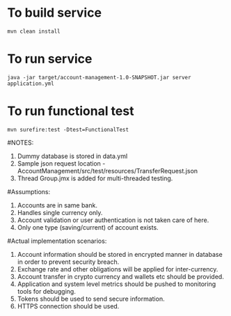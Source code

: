 # To build service

    mvn clean install
    
# To run service

    java -jar target/account-management-1.0-SNAPSHOT.jar server application.yml

# To run functional test

    mvn surefire:test -Dtest=FunctionalTest    
     
#NOTES:
1. Dummy database is stored in data.yml
2. Sample json request location - AccountManagement/src/test/resources/TransferRequest.json
3. Thread Group.jmx is added for multi-threaded testing.

#Assumptions:
1. Accounts are in same bank.
2. Handles single currency only.
3. Account validation or user authentication is not taken care of here.
4. Only one type (saving/current) of account exists.

#Actual implementation scenarios:
1. Account information should be stored in encrypted manner in database in order to prevent security breach.
2. Exchange rate and other obligations will be applied for inter-currency.
3. Account transfer in crypto currency and wallets etc should be provided.
4. Application and system level metrics should be pushed to monitoring tools for debugging.
5. Tokens should be used to send secure information.
6. HTTPS connection should be used.